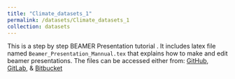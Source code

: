 ```yaml
---
title: "Climate_datasets_1"
permalink: /datasets/Climate_datasets_1
collection: datasets
---
```

This is a step by step BEAMER Presentation tutorial . It includes latex file named `Beamer_Presentation_Mannual.tex` that  explains how to make and edit  beamer presentations. The files can be accessed either from: [GitHub](https://github.com/YonSci/Beamer-Tutorial), [GitLab](https://gitlab.com/YonSci/Beamer-Tutorial), & 
[Bitbucket](https://bitbucket.org/YonSci/beamer-tutorial)
